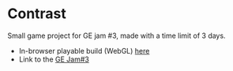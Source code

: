 # Contrast
Small game project for GE jam #3, made with a time limit of 3 days.
 - In-browser playable build (WebGL) [here](https://blitt.itch.io/contrast)
 - Link to the [GE Jam#3](https://itch.io/jam/ge-jam-3)
